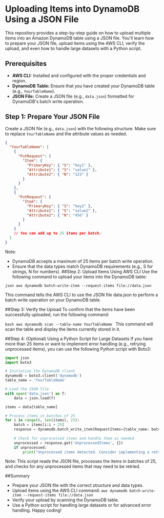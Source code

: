 # Uploading Items into DynamoDB Using a JSON File

This repository provides a step-by-step guide on how to upload multiple items into an Amazon DynamoDB table using a JSON file. You'll learn how to prepare your JSON file, upload items using the AWS CLI, verify the upload, and even how to handle large datasets with a Python script.

## Prerequisites

- **AWS CLI:** Installed and configured with the proper credentials and region.
- **DynamoDB Table:** Ensure that you have created your DynamoDB table (e.g., `YourTableName`).
- **JSON File:** Create a JSON file (e.g., `data.json`) formatted for DynamoDB's batch write operation.

## Step 1: Prepare Your JSON File

Create a JSON file (e.g., `data.json`) with the following structure. Make sure to replace `YourTableName` and the attribute values as needed.

```json
{
  "YourTableName": [
    {
      "PutRequest": {
        "Item": {
          "PrimaryKey": { "S": "key1" },
          "Attribute1": { "S": "value1" },
          "Attribute2": { "N": "123" }
        }
      }
    },
    {
      "PutRequest": {
        "Item": {
          "PrimaryKey": { "S": "key2" },
          "Attribute1": { "S": "value2" },
          "Attribute2": { "N": "456" }
        }
      }
    }
    // You can add up to 25 items per batch.
  ]
}
```
Note:

- DynamoDB accepts a maximum of 25 items per batch write operation.
- Ensure that the data types match DynamoDB requirements (e.g., S for strings, N for numbers).
##Step 2: Upload Items Using AWS CLI
Use the following command to upload your items into the DynamoDB table:


```json aws dynamodb batch-write-item --request-items file://data.json ```

This command tells the AWS CLI to use the JSON file data.json to perform a batch write operation on your DynamoDB table.

##Step 3: Verify the Upload
To confirm that the items have been successfully uploaded, run the following command:

```bash aws dynamodb scan --table-name YourTableName ```
This command will scan the table and display the items currently stored in it.

##Step 4: (Optional) Using a Python Script for Large Datasets
If you have more than 25 items or want to implement error handling (e.g., retrying unprocessed items), you can use the following Python script with Boto3:

```python
import json
import boto3

# Initialize the DynamoDB client
dynamodb = boto3.client('dynamodb')
table_name = 'YourTableName'

# Load the JSON file
with open('data.json') as f:
    data = json.load(f)

items = data[table_name]

# Process items in batches of 25
for i in range(0, len(items), 25):
    batch = items[i:i + 25]
    response = dynamodb.batch_write_item(RequestItems={table_name: batch})
    
    # Check for unprocessed items and handle them as needed
    unprocessed = response.get('UnprocessedItems', {})
    if unprocessed:
        print("Unprocessed items detected. Consider implementing a retry mechanism.")
```
Note: This script reads the JSON file, processes the items in batches of 25, and checks for any unprocessed items that may need to be retried.

##Summary
- Prepare your JSON file with the correct structure and data types.
- Upload items using the AWS CLI command: `aws dynamodb batch-write-item --request-items file://data.json`
- Verify your upload by scanning the DynamoDB table.
- Use a Python script for handling large datasets or for advanced error handling.
Happy coding!








